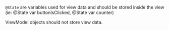 `@State` are variables used for view data and should be stored inside the view (ie: @State var buttonIsClicked, @State var counter) 

ViewModel objects should not store view data. 




